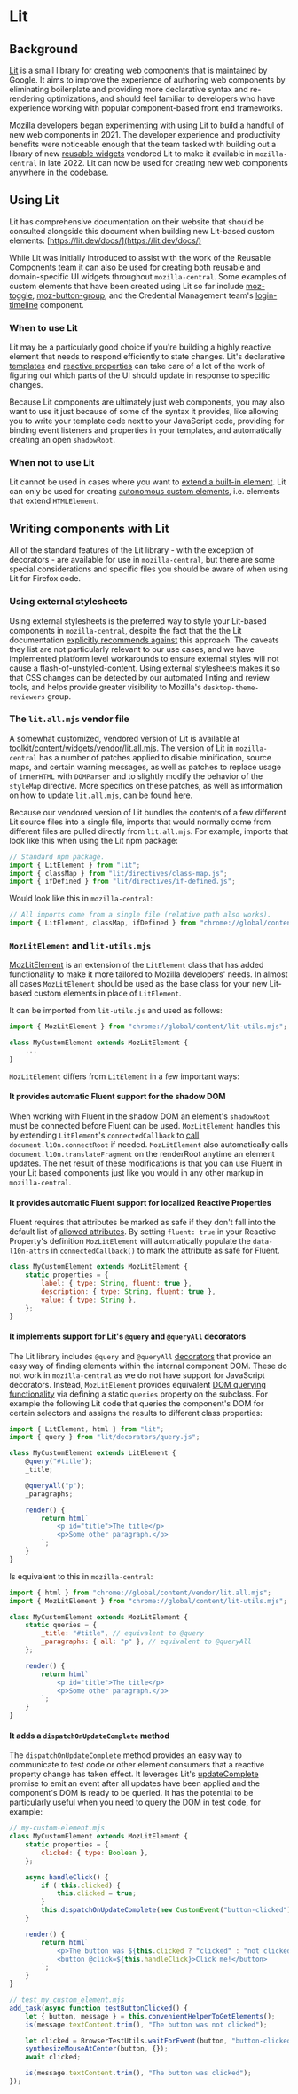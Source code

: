 # Lit

## Background

[Lit](https://lit.dev) is a small library for creating web components that is maintained by Google. It aims to improve the experience of authoring web components by eliminating boilerplate and providing more declarative syntax and re-rendering optimizations, and should feel familiar to developers who have experience working with popular component-based front end frameworks.

Mozilla developers began experimenting with using Lit to build a handful of new web components in 2021. The developer experience and productivity benefits were noticeable enough that the team tasked with building out a library of new [reusable widgets](./README.reusable-widgets.stories.md) vendored Lit to make it available in `mozilla-central` in late 2022. Lit can now be used for creating new web components anywhere in the codebase.

## Using Lit

Lit has comprehensive documentation on their website that should be consulted alongside this document when building new Lit-based custom elements: [https://lit.dev/docs/](https://lit.dev/docs/)

While Lit was initially introduced to assist with the work of the Reusable Components team it can also be used for creating both reusable and domain-specific UI widgets throughout `mozilla-central`. Some examples of custom elements that have been created using Lit so far include [moz-toggle](https://searchfox.org/mozilla-central/source/toolkit/content/widgets/moz-toggle/moz-toggle.mjs), [moz-button-group](https://searchfox.org/mozilla-central/source/toolkit/content/widgets/moz-button-group/moz-button-group.mjs), and the Credential Management team's [login-timeline](https://searchfox.org/mozilla-central/source/browser/components/aboutlogins/content/components/login-timeline.mjs) component.

### When to use Lit

Lit may be a particularly good choice if you're building a highly reactive element that needs to respond efficiently to state changes. Lit's declarative [templates](https://lit.dev/docs/templates/overview/) and [reactive properties](https://lit.dev/docs/components/properties/) can take care of a lot of the work of figuring out which parts of the UI should update in response to specific changes.

Because Lit components are ultimately just web components, you may also want to use it just because of some of the syntax it provides, like allowing you to write your template code next to your JavaScript code, providing for binding event listeners and properties in your templates, and automatically creating an open `shadowRoot`.

### When not to use Lit

Lit cannot be used in cases where you want to [extend a built-in element](https://developer.mozilla.org/en-US/docs/Web/API/Web_components/Using_custom_elements#customized_built-in_elements). Lit can only be used for creating [autonomous custom elements](https://developer.mozilla.org/en-US/docs/Web/API/Web_components/Using_custom_elements#autonomous_custom_elements), i.e. elements that extend `HTMLElement`.

## Writing components with Lit

All of the standard features of the Lit library - with the exception of decorators - are available for use in `mozilla-central`, but there are some special considerations and specific files you should be aware of when using Lit for Firefox code.

### Using external stylesheets

Using external stylesheets is the preferred way to style your Lit-based components in `mozilla-central`, despite the fact that the the Lit documentation [explicitly recommends against](https://lit.dev/docs/components/styles/#external-stylesheet) this approach. The caveats they list are not particularly relevant to our use cases, and we have implemented platform level workarounds to ensure external styles will not cause a flash-of-unstyled-content. Using external stylesheets makes it so that CSS changes can be detected by our automated linting and review tools, and helps provide greater visibility to Mozilla's `desktop-theme-reviewers` group.

### The `lit.all.mjs` vendor file

A somewhat customized, vendored version of Lit is available at [toolkit/content/widgets/vendor/lit.all.mjs](https://searchfox.org/mozilla-central/source/toolkit/content/widgets/vendor/lit.all.mjs). The version of Lit in `mozilla-central` has a number of patches applied to disable minification, source maps, and certain warning messages, as well as patches to replace usage of `innerHTML` with `DOMParser` and to slightly modify the behavior of the `styleMap` directive. More specifics on these patches, as well as information on how to update `lit.all.mjs`, can be found [here](https://searchfox.org/mozilla-central/source/toolkit/content/vendor/lit).

Because our vendored version of Lit bundles the contents of a few different Lit source files into a single file, imports that would normally come from different files are pulled directly from `lit.all.mjs`. For example, imports that look like this when using the Lit npm package:

```js
// Standard npm package.
import { LitElement } from "lit";
import { classMap } from "lit/directives/class-map.js";
import { ifDefined } from "lit/directives/if-defined.js";
```

Would look like this in `mozilla-central`:

```js
// All imports come from a single file (relative path also works).
import { LitElement, classMap, ifDefined } from "chrome://global/content/vendor/lit.all.mjs";
```

### `MozLitElement` and `lit-utils.mjs`

[MozLitElement](https://searchfox.org/mozilla-central/source/toolkit/content/widgets/lit-utils.mjs#84) is an extension of the `LitElement` class that has added functionality to make it more tailored to Mozilla developers' needs. In almost all cases `MozLitElement` should be used as the base class for your new Lit-based custom elements in place of `LitElement`.

It can be imported from `lit-utils.js` and used as follows:

```js
import { MozLitElement } from "chrome://global/content/lit-utils.mjs";

class MyCustomElement extends MozLitElement {
    ...
}
```

`MozLitElement` differs from `LitElement` in a few important ways:

#### It provides automatic Fluent support for the shadow DOM

When working with Fluent in the shadow DOM an element's `shadowRoot` must be connected before Fluent can be used. `MozLitElement` handles this by extending `LitElement`'s `connectedCallback` to [call](https://searchfox.org/mozilla-central/source/toolkit/content/widgets/lit-utils.mjs#84) `document.l10n.connectRoot` if needed. `MozLitElement` also automatically calls `document.l10n.translateFragment` on the renderRoot anytime an element updates. The net result of these modifications is that you can use Fluent in your Lit based components just like you would in any other markup in `mozilla-central`.

#### It provides automatic Fluent support for localized Reactive Properties

Fluent requires that attributes be marked as safe if they don't fall into the default list of [allowed attributes](https://searchfox.org/mozilla-central/rev/4c8627a76e2e0a9b49c2b673424da478e08715ad/dom/l10n/L10nOverlays.cpp#44-95). By setting `fluent: true` in your Reactive Property's definition `MozLitElement` will automatically populate the `data-l10n-attrs` in `connectedCallback()` to mark the attribute as safe for Fluent.

```js
class MyCustomElement extends MozLitElement {
    static properties = {
        label: { type: String, fluent: true },
        description: { type: String, fluent: true },
        value: { type: String },
    };
}
```

#### It implements support for Lit's `@query` and `@queryAll` decorators

The Lit library includes `@query` and `@queryAll` [decorators](https://lit.dev/docs/components/shadow-dom/#@query-@queryall-and-@queryasync-decorators) that provide an easy way of finding elements within the internal component DOM. These do not work in `mozilla-central` as we do not have support for JavaScript decorators. Instead, `MozLitElement` provides equivalent [DOM querying functionality](https://searchfox.org/mozilla-central/source/toolkit/content/widgets/lit-utils.mjs#87-99) via defining a static `queries` property on the subclass. For example the following Lit code that queries the component's DOM for certain selectors and assigns the results to different class properties:

```ts
import { LitElement, html } from "lit";
import { query } from "lit/decorators/query.js";

class MyCustomElement extends LitElement {
    @query("#title");
    _title;

    @queryAll("p");
    _paragraphs;

    render() {
        return html`
            <p id="title">The title</p>
            <p>Some other paragraph.</p>
        `;
    }
}
```

Is equivalent to this in `mozilla-central`:

```js
import { html } from "chrome://global/content/vendor/lit.all.mjs";
import { MozLitElement } from "chrome://global/content/lit-utils.mjs";

class MyCustomElement extends MozLitElement {
    static queries = {
        _title: "#title", // equivalent to @query
        _paragraphs: { all: "p" }, // equivalent to @queryAll
    };

    render() {
        return html`
            <p id="title">The title</p>
            <p>Some other paragraph.</p>
        `;
    }
}
```

#### It adds a `dispatchOnUpdateComplete` method

The `dispatchOnUpdateComplete` method provides an easy way to communicate to test code or other element consumers that a reactive property change has taken effect. It leverages Lit's [updateComplete](https://lit.dev/docs/components/lifecycle/#updatecomplete) promise to emit an event after all updates have been applied and the component's DOM is ready to be queried. It has the potential to be particularly useful when you need to query the DOM in test code, for example:

```js
// my-custom-element.mjs
class MyCustomElement extends MozLitElement {
    static properties = {
        clicked: { type: Boolean },
    };

    async handleClick() {
        if (!this.clicked) {
            this.clicked = true;
        }
        this.dispatchOnUpdateComplete(new CustomEvent("button-clicked"));
    }

    render() {
        return html`
            <p>The button was ${this.clicked ? "clicked" : "not clicked"}</p>
            <button @click=${this.handleClick}>Click me!</button>
        `;
    }
}
```

```js
// test_my_custom_element.mjs
add_task(async function testButtonClicked() {
    let { button, message } = this.convenientHelperToGetElements();
    is(message.textContent.trim(), "The button was not clicked");

    let clicked = BrowserTestUtils.waitForEvent(button, "button-clicked");
    synthesizeMouseAtCenter(button, {});
    await clicked;

    is(message.textContent.trim(), "The button was clicked");
});
```
